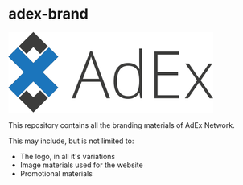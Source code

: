 # adex-brand

![The Logo](/logos/adex-logo-w-txt.png)

This repository contains all the branding materials of AdEx Network.

This may include, but is not limited to:

* The logo, in all it's variations
* Image materials used for the website
* Promotional materials


